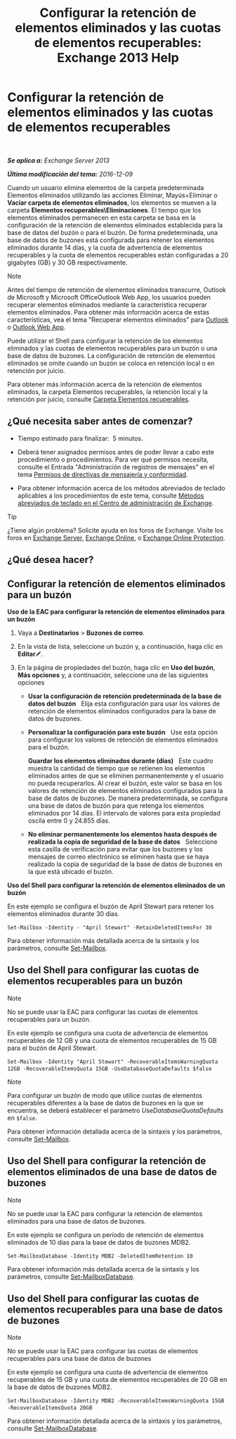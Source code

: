 ﻿---
title: 'Configurar la retención de elementos eliminados y las cuotas de elementos recuperables: Exchange 2013 Help'
TOCTitle: Configurar la retención de elementos eliminados y las cuotas de elementos recuperables
ms:assetid: de7d667a-1c93-4364-a4f9-2aa5e3678b12
ms:mtpsurl: https://technet.microsoft.com/es-es/library/Ee364752(v=EXCHG.150)
ms:contentKeyID: 50556896
ms.date: 05/22/2018
mtps_version: v=EXCHG.150
ms.translationtype: MT
---

# Configurar la retención de elementos eliminados y las cuotas de elementos recuperables

 

_**Se aplica a:** Exchange Server 2013_

_**Última modificación del tema:** 2016-12-09_

Cuando un usuario elimina elementos de la carpeta predeterminada Elementos eliminados utilizando las acciones Eliminar, Mayús+Eliminar o **Vaciar carpeta de elementos eliminados**, los elementos se mueven a la carpeta **Elementos recuperables\\Eliminaciones**. El tiempo que los elementos eliminados permanecen en esta carpeta se basa en la configuración de la retención de elementos eliminados establecida para la base de datos del buzón o para el buzón. De forma predeterminada, una base de datos de buzones está configurada para retener los elementos eliminados durante 14 días, y la cuota de advertencia de elementos recuperables y la cuota de elementos recuperables están configuradas a 20 gigabytes (GB) y 30 GB respectivamente.


> [!NOTE]
> Antes del tiempo de retención de elementos eliminados transcurre, Outlook de Microsoft y Microsoft OfficeOutlook Web App, los usuarios pueden recuperar elementos eliminados mediante la característica recuperar elementos eliminados. Para obtener más información acerca de estas características, vea el tema "Recuperar elementos eliminados" para <A href="https://go.microsoft.com/fwlink/p/?linkid=198206">Outlook</A> o <A href="https://go.microsoft.com/fwlink/p/?linkid=198207">Outlook Web App</A>.



Puede utilizar el Shell para configurar la retención de los elementos eliminados y las cuotas de elementos recuperables para un buzón o una base de datos de buzones. La configuración de retención de elementos eliminados se omite cuando un buzón se coloca en retención local o en retención por juicio.

Para obtener más información acerca de la retención de elementos eliminados, la carpeta Elementos recuperables, la retención local y la retención por juicio, consulte [Carpeta Elementos recuperables](recoverable-items-folder-exchange-2013-help.md).

## ¿Qué necesita saber antes de comenzar?

  - Tiempo estimado para finalizar:  5 minutos.

  - Deberá tener asignados permisos antes de poder llevar a cabo este procedimiento o procedimientos. Para ver qué permisos necesita, consulte el Entrada "Administración de registros de mensajes" en el tema [Permisos de directivas de mensajería y conformidad](messaging-policy-and-compliance-permissions-exchange-2013-help.md).

  - Para obtener información acerca de los métodos abreviados de teclado aplicables a los procedimientos de este tema, consulte [Métodos abreviados de teclado en el Centro de administración de Exchange](keyboard-shortcuts-in-the-exchange-admin-center-exchange-online-protection-help.md).


> [!TIP]
> ¿Tiene algún problema? Solicite ayuda en los foros de Exchange. Visite los foros en <A href="https://go.microsoft.com/fwlink/p/?linkid=60612">Exchange Server</A>, <A href="https://go.microsoft.com/fwlink/p/?linkid=267542">Exchange Online</A>, o <A href="https://go.microsoft.com/fwlink/p/?linkid=285351">Exchange Online Protection</A>.



## ¿Qué desea hacer?

## Configurar la retención de elementos eliminados para un buzón

**Uso de la EAC para configurar la retención de elementos eliminados para un buzón**

1.  Vaya a **Destinatarios** \> **Buzones de correo**.

2.  En la vista de lista, seleccione un buzón y, a continuación, haga clic en **Editar**![Icono Editar](images/Bb124582.6f53ccb2-1f13-4c02-bea0-30690e6ea71d(EXCHG.150).gif "Icono Editar").

3.  En la página de propiedades del buzón, haga clic en **Uso del buzón**, **Más opciones** y, a continuación, seleccione una de las siguientes opciones
    
      - **Usar la configuración de retención predeterminada de la base de datos del buzón**   Elija esta configuración para usar los valores de retención de elementos eliminados configurados para la base de datos de buzones.
    
      - **Personalizar la configuración para este buzón**   Use esta opción para configurar los valores de retención de elementos eliminados para el buzón.
        
        **Guardar los elementos eliminados durante (días)**   Este cuadro muestra la cantidad de tiempo que se retienen los elementos eliminados antes de que se eliminen permanentemente y el usuario no pueda recuperarlos. Al crear el buzón, este valor se basa en los valores de retención de elementos eliminados configurados para la base de datos de buzones. De manera predeterminada, se configura una base de datos de buzón para que retenga los elementos eliminados por 14 días. El intervalo de valores para esta propiedad oscila entre 0 y 24.855 días.
    
      - **No eliminar permanentemente los elementos hasta después de realizada la copia de seguridad de la base de datos**   Seleccione esta casilla de verificación para evitar que los buzones y los mensajes de correo electrónico se eliminen hasta que se haya realizado la copia de seguridad de la base de datos de buzones en la que está ubicado el buzón.

**Uso del Shell para configurar la retención de elementos eliminados de un buzón**

En este ejemplo se configura el buzón de April Stewart para retener los elementos eliminados durante 30 días.

    Set-Mailbox -Identity - "April Stewart" -RetainDeletedItemsFor 30

Para obtener información más detallada acerca de la sintaxis y los parámetros, consulte [Set-Mailbox](https://technet.microsoft.com/es-es/library/bb123981\(v=exchg.150\)).

## Uso del Shell para configurar las cuotas de elementos recuperables para un buzón


> [!NOTE]
> No se puede usar la EAC para configurar las cuotas de elementos recuperables para un buzón.



En este ejemplo se configura una cuota de advertencia de elementos recuperables de 12 GB y una cuota de elementos recuperables de 15 GB para el buzón de April Stewart.

    Set-Mailbox -Identity "April Stewart" -RecoverableItemsWarningQuota 12GB -RecoverableItemsQuota 15GB -UseDatabaseQuotaDefaults $false


> [!NOTE]
> Para configurar un buzón de modo que utilice cuotas de elementos recuperables diferentes a la base de datos de buzones en la que se encuentra, se deberá establecer el parámetro <EM>UseDatabaseQuotaDefaults</EM> en <CODE>$false</CODE>.



Para obtener información detallada acerca de la sintaxis y los parámetros, consulte [Set-Mailbox](https://technet.microsoft.com/es-es/library/bb123981\(v=exchg.150\)).

## Uso del Shell para configurar la retención de elementos eliminados de una base de datos de buzones


> [!NOTE]
> No se puede usar la EAC para configurar la retención de elementos eliminados para una base de datos de buzones.



En este ejemplo se configura un período de retención de elementos eliminados de 10 días para la base de datos de buzones MDB2.

    Set-MailboxDatabase -Identity MDB2 -DeletedItemRetention 10

Para obtener información más detallada acerca de la sintaxis y los parámetros, consulte [Set-MailboxDatabase](https://technet.microsoft.com/es-es/library/bb123971\(v=exchg.150\)).

## Uso del Shell para configurar las cuotas de elementos recuperables para una base de datos de buzones


> [!NOTE]
> No se puede usar la EAC para configurar las cuotas de elementos recuperables para una base de datos de buzones



En este ejemplo se configura una cuota de advertencia de elementos recuperables de 15 GB y una cuota de elementos recuperables de 20 GB en la base de datos de buzones MDB2.

    Set-MailboxDatabase -Identity MDB2 -RecoverableItemsWarningQuota 15GB -RecoverableItemsQuota 20GB

Para obtener información detallada acerca de la sintaxis y los parámetros, consulte [Set-MailboxDatabase](https://technet.microsoft.com/es-es/library/bb123971\(v=exchg.150\)).

